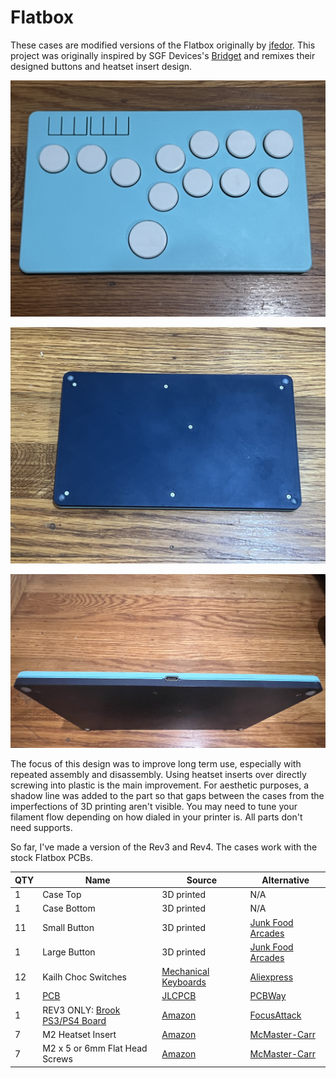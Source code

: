 # Flatbox
These cases are modified versions of the Flatbox originally by [jfedor](https://github.com/jfedor2/flatbox). This project was originally inspired by SGF Devices's [Bridget](https://github.com/sgfdevices/Bridget) and remixes their designed buttons and heatset insert design.

![Top](./Photos/Top.jpg)

![Bottom](./Photos/Bottom.jpg)

![Side](./Photos/Side.jpg)

The focus of this design was to improve long term use, especially with repeated assembly and disassembly. Using heatset inserts over directly screwing into plastic is the main improvement. For aesthetic purposes, a shadow line was added to the part so that gaps between the cases from the imperfections of 3D printing aren't visible. You may need to tune your filament flow depending on how dialed in your printer is. All parts don't need supports.

So far, I've made a version of the Rev3 and Rev4. The cases work with the stock Flatbox PCBs.
  
QTY | Name | Source | Alternative
------- | ------------------------- | --------------------- | ---------------------
1 | Case Top | 3D printed | N/A
1 | Case Bottom | 3D printed | N/A
11 | Small Button | 3D printed | [Junk Food Arcades](https://junkfoodarcades.com/collections/micro-accessories)
1 | Large Button | 3D printed | [Junk Food Arcades](https://junkfoodarcades.com/collections/micro-accessories)
12 | Kailh Choc Switches | [Mechanical Keyboards](https://mechanicalkeyboards.com/shop/index.php?l=product_detail&p=6337) | [Aliexpress](https://www.aliexpress.us/item/3256804880270570.html)
1 | [PCB](https://github.com/jfedor2/flatbox/tree/master) | [JLCPCB](https://jlcpcb.com) | [PCBWay](https://www.pcbway.com)
1 | REV3 ONLY: [Brook PS3/PS4 Board](https://www.brookaccessory.com/detail/58690501) | [Amazon](https://www.amazon.com/Brook-PC-Fight-Board-Fighting-Function/dp/B01A29YQ1M) | [FocusAttack](https://focusattack.com/brook-ps3-ps4-fight-board-pcba)
7 | M2 Heatset Insert | [Amazon](https://www.amazon.com/AIEX-Printing-Embedment-Automotive-M2x3x3-5mm/dp/B0B8GN63S2) | [McMaster-Carr](https://www.mcmaster.com/94459A120)
7 | M2 x 5 or 6mm Flat Head Screws | [Amazon](https://www.amazon.com/s?k=m2x6mm+flat+head+screws&crid=2LFWHBOWVENA0&sprefix=m2x6mm+flat+head+screw%2Caps%2C132) | [McMaster-Carr](https://www.mcmaster.com/92125A052)

